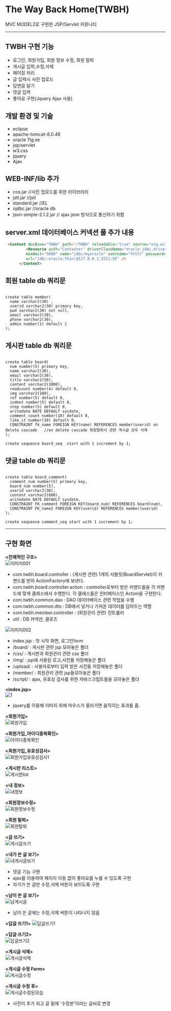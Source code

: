 # The Way Back Home(TWBH)

MVC MODEL2로 구현한 JSP/Servlet 커뮤니티 
  
***


TWBH 구현 기능
-------------
-  로그인, 회원가입, 회원 정보 수정, 회원 탈퇴
-  게시글 입력,수정,삭제
-  페이징 처리
-  글 입력시 사진 업로드
-  답변글 달기
-  댓글 입력
-  좋아요 구현(Jquery Ajax 사용)

개발 환경 및 기술
-------------
- eclipse
- apache-tomcat-8.0.46
- oracle 11g:xe
- jsp/servlet 
- w3.css
- jquery
- Ajax

WEB-INF/lib 추가
-------------
-  cos.jar  //사진 업로드를 위한 라이브러리
-  jstl.jar //jstl
-  standard.jar //EL
-  ojdbc.jar  //oracle db
-  json-simple-2.1.2.jar // ajax json 방식으로 통신하기 위함

server.xml 데이터베이스 커넥션 풀 추가 내용
-------------
```html
 <Context docBase="TWBH" path="/TWBH" reloadable="true" source="org.eclipse.jst.jee.server:TWBH">
         <Resource auth="Container" driverClassName="oracle.jdbc.driver.OracleDriver" loginTimeout="10" maxActive="50" maxIdle="20" 
         maxWait="5000" name="jdbc/myoracle" username="아이디" password="패스워드" testOnBorrow="true" type="javax.sql.DataSource"
         url="jdbc:oracle:thin:@127.0.0.1:1521:XE" />
      </Context>
```


회원 table db 쿼리문
-------------
<pre><code>
create table member(
  name varchar2(30) ,
  userid varchar2(30) primary key,
  pwd varchar2(30) not null,
  email varchar2(30),
  phone varchar2(30),
  admin number(1) default 1
);
</code></pre>


게시판 table db 쿼리문
-------------
<pre><code>
create table board(
  num number(5) primary key,
  name varchar2(30),
  email varchar2(30),
  title varchar2(50),
  content varchar2(1000),
  readcount number(4) default 0,
  img varchar2(100),
  ref number(5) default 0,
  indent number(5) default 0,
  step number(5) default 0,
  writedate DATE DEFAULT sysdate,
  comment_count number(10) default 0,
  like_it number(10) default 0,
  CONSTRAINT fk_name FOREIGN KEY(name) REFERENCES member(userid) on delete cascade   //on delete cascade 회원탈퇴시 관련 게시글 모두 삭제
);

create sequence board_seq  start with 1 increment by 1;
</code></pre>


댓글 table db 쿼리문
-------------
<pre><code>
create table board_comment(
  comment_num number(5) primary key,
  board_num number(5),
  userid varchar2(30),
  content varchar2(600),
  writedate DATE DEFAULT sysdate,
  CONSTRAINT FK_comment FOREIGN KEY(board_num) REFERENCES board(num),
  CONSTRAINT FK_name2 FOREIGN KEY(userid) REFERENCES member(userid)
);

create sequence comment_seq start with 1 increment by 1;
</code></pre>

***
구현 화면
-------------

**<전체적인 구조>**  
![이미지001](./img/이미지001.png)  
-  com.twbh.board.controller  : (게시판 관련) 1개의 서블릿(BoardServlet)이 커맨드를 받아 ActionFactory에 보낸다.
-  com.twbh.board.controller.action : controller로부터 받은 커맨드들을 각 커맨드에 맞게 클래스에서 수행한다. 
  각 클래스들은 인터페이스인 Action을 구현한다.
-  com.twbh.common.dao : DAO 데이터베이스 관련 작업을 수행
-  com.twbh.common.dto : DB에서 넣거나 가져온 데이터를 담아두는 역할 
-  com.twbh.member.controller : (회원관리 관련) 컨트롤러
-  util : DB 커넥션, 클로즈 

  
![이미지002](./img/이미지002.png)  
-  index.jsp : 첫 시작 화면, 로그인form
-  /board/ : 게시판 관련 jsp 모아놓은 폴더
-  /css/  : 게시판과 회원관리 관련 css 폴더
-  /img/  : jsp에 사용된 로고,사진들 저장해놓은 폴더
-  /upload/ : 사용자로부터 입력 받은 사진들 저장해놓은 폴더
-  /member/  :  회원관리 관련 jsp들모아놓은 폴더
-  /script/  : ajax, 유효성 검사를 위한 자바스크립트들을 모아놓은 폴더
  

**<index.jsp>**  
![1](./img/1.gif)  
- jquery를 이용해 이미지 위에 마우스가 올라가면 움직이는 효과를 줌.

  
**<회원가입>**   
![회원가입](./img/회원가입.png)  
  

**<회원가입_아이디중복확인>**   
![아이디중복확인](./img/아이디중복확인.png)  
  

**<회원가입_유효성검사>**  
![회원가입유효성검사1](./img/회원가입유효성검사1.png)  
  

**<게시판 리스트>**  
![게시판list](./img/게시판list.png)  

  
**<내 정보>**  
![내정보](./img/내정보.png)  

  
**<회원정보수정>**  
![회원정보수정](./img/회원정보수정.png)  

  
**<회원 탈퇴>**  
![회원탈퇴](./img/회원탈퇴.png)  
  

**<글 쓰기>**  
![게시글쓰기](./img/게시글쓰기.png)  
  

**<내가 쓴 글 보기>**  
![내게시글보기](./img/내게시글보기.png)  
-  댓글 기능 구현
-  ajax를 이용하여 페이지 이동 없이 좋아요를 누를 수 있도록 구현
-  자기가 쓴 글만 수정,삭제 버튼이 보이도록 구현
  

**<남이 쓴 글 보기>**  
![남게시글](./img/남게시글.png)  
-  남이 쓴 글에는 수정,삭제 버튼이 나타나지 않음
  

**<답글 쓰기1>**
![답글쓰기1](./img/답글쓰기1.png)  
  

**<답글 쓰기2>**  
![답글쓰기2](./img/답글쓰기2.png)  

  
**<게시글 삭제>**  
![게시글삭제](./img/게시글삭제.png)  

  
**<게시글 수정 Form>**  
![게시글수정](./img/게시글수정.png)  


**<게시글 수정 후>**  
![게시글수정된모습](./img/게시글수정된모습.png)  
- 사진이 추가 되고 글 밑에 '수정본'이라는 글씨로 변경 

  

